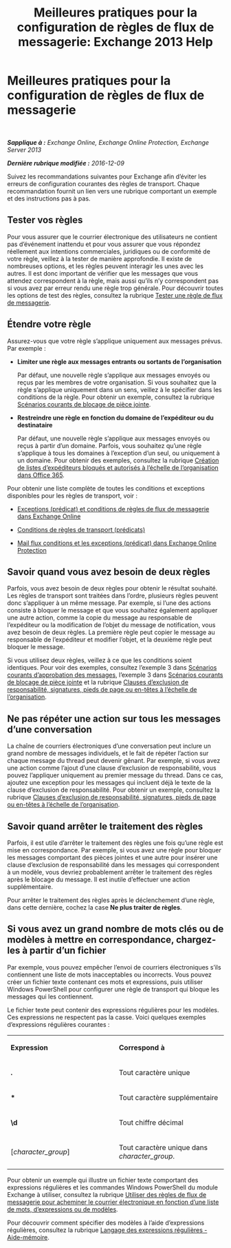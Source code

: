 ﻿---
title: 'Meilleures pratiques pour la configuration de règles de flux de messagerie: Exchange 2013 Help'
TOCTitle: Meilleures pratiques pour la configuration de règles de flux de messagerie
ms:assetid: abd863c3-c0ce-42f3-9470-a573adc3cbba
ms:mtpsurl: https://technet.microsoft.com/fr-fr/library/Dn960147(v=EXCHG.150)
ms:contentKeyID: 65218859
ms.date: 05/23/2018
mtps_version: v=EXCHG.150
ms.translationtype: MT
---

# Meilleures pratiques pour la configuration de règles de flux de messagerie

 

_**Sapplique à :** Exchange Online, Exchange Online Protection, Exchange Server 2013_

_**Dernière rubrique modifiée :** 2016-12-09_

Suivez les recommandations suivantes pour Exchange afin d’éviter les erreurs de configuration courantes des règles de transport. Chaque recommandation fournit un lien vers une rubrique comportant un exemple et des instructions pas à pas.

## Tester vos règles

Pour vous assurer que le courrier électronique des utilisateurs ne contient pas d’événement inattendu et pour vous assurer que vous répondez réellement aux intentions commerciales, juridiques ou de conformité de votre règle, veillez à la tester de manière approfondie. Il existe de nombreuses options, et les règles peuvent interagir les unes avec les autres. Il est donc important de vérifier que les messages que vous attendez correspondent à la règle, mais aussi qu’ils n’y correspondent pas si vous avez par erreur rendu une règle trop générale. Pour découvrir toutes les options de test des règles, consultez la rubrique [Tester une règle de flux de messagerie](test-a-mail-flow-rule-exchange-2013-help.md).

## Étendre votre règle

Assurez-vous que votre règle s’applique uniquement aux messages prévus. Par exemple :

  - **Limiter une règle aux messages entrants ou sortants de l’organisation**
    
    Par défaut, une nouvelle règle s’applique aux messages envoyés ou reçus par les membres de votre organisation. Si vous souhaitez que la règle s’applique uniquement dans un sens, veillez à le spécifier dans les conditions de la règle. Pour obtenir un exemple, consultez la rubrique [Scénarios courants de blocage de pièce jointe](common-attachment-blocking-scenarios-for-mail-flow-rules-exchange-2013-help.md).

  - **Restreindre une règle en fonction du domaine de l’expéditeur ou du destinataire**
    
    Par défaut, une nouvelle règle s’applique aux messages envoyés ou reçus à partir d’un domaine. Parfois, vous souhaitez qu’une règle s’applique à tous les domaines à l’exception d’un seul, ou uniquement à un domaine. Pour obtenir des exemples, consultez la rubrique [Création de listes d’expéditeurs bloqués et autorisés à l’échelle de l’organisation dans Office 365](https://technet.microsoft.com/fr-fr/library/dn198251\(v=exchg.150\)).

Pour obtenir une liste complète de toutes les conditions et exceptions disponibles pour les règles de transport, voir :

  - [Exceptions (prédicat) et conditions de règles de flux de messagerie dans Exchange Online](https://technet.microsoft.com/fr-fr/library/jj919235\(v=exchg.150\))

  - [Conditions de règles de transport (prédicats)](mail-flow-rule-conditions-and-exceptions-predicates-in-exchange-2013-exchange-2013-help.md)

  - [Mail flux conditions et les exceptions (prédicat) dans Exchange Online Protection](https://technet.microsoft.com/fr-fr/library/jj919234\(v=exchg.150\))

## Savoir quand vous avez besoin de deux règles

Parfois, vous avez besoin de deux règles pour obtenir le résultat souhaité. Les règles de transport sont traitées dans l’ordre, plusieurs règles peuvent donc s’appliquer à un même message. Par exemple, si l’une des actions consiste à bloquer le message et que vous souhaitez également appliquer une autre action, comme la copie du message au responsable de l’expéditeur ou la modification de l’objet du message de notification, vous avez besoin de deux règles. La première règle peut copier le message au responsable de l’expéditeur et modifier l’objet, et la deuxième règle peut bloquer le message.

Si vous utilisez deux règles, veillez à ce que les conditions soient identiques. Pour voir des exemples, consultez l’exemple 3 dans [Scénarios courants d’approbation des messages](common-message-approval-scenarios-exchange-2013-help.md), l’exemple 3 dans [Scénarios courants de blocage de pièce jointe](common-attachment-blocking-scenarios-for-mail-flow-rules-exchange-2013-help.md) et la rubrique [Clauses d’exclusion de responsabilité, signatures, pieds de page ou en-têtes à l’échelle de l’organisation](organization-wide-disclaimers-signatures-footers-or-headers-exchange-online-help.md).

## Ne pas répéter une action sur tous les messages d’une conversation

La chaîne de courriers électroniques d’une conversation peut inclure un grand nombre de messages individuels, et le fait de répéter l’action sur chaque message du thread peut devenir gênant. Par exemple, si vous avez une action comme l’ajout d’une clause d’exclusion de responsabilité, vous pouvez l’appliquer uniquement au premier message du thread. Dans ce cas, ajoutez une exception pour les messages qui incluent déjà le texte de la clause d’exclusion de responsabilité. Pour obtenir un exemple, consultez la rubrique [Clauses d’exclusion de responsabilité, signatures, pieds de page ou en-têtes à l’échelle de l’organisation](organization-wide-disclaimers-signatures-footers-or-headers-exchange-online-help.md).

## Savoir quand arrêter le traitement des règles

Parfois, il est utile d’arrêter le traitement des règles une fois qu’une règle est mise en correspondance. Par exemple, si vous avez une règle pour bloquer les messages comportant des pièces jointes et une autre pour insérer une clause d’exclusion de responsabilité dans les messages qui correspondent à un modèle, vous devriez probablement arrêter le traitement des règles après le blocage du message. Il est inutile d’effectuer une action supplémentaire.

Pour arrêter le traitement des règles après le déclenchement d’une règle, dans cette dernière, cochez la case **Ne plus traiter de règles**.

## Si vous avez un grand nombre de mots clés ou de modèles à mettre en correspondance, chargez-les à partir d’un fichier

Par exemple, vous pouvez empêcher l’envoi de courriers électroniques s’ils contiennent une liste de mots inacceptables ou incorrects. Vous pouvez créer un fichier texte contenant ces mots et expressions, puis utiliser Windows PowerShell pour configurer une règle de transport qui bloque les messages qui les contiennent.

Le fichier texte peut contenir des expressions régulières pour les modèles. Ces expressions ne respectent pas la casse. Voici quelques exemples d’expressions régulières courantes :


<table>
<colgroup>
<col style="width: 50%" />
<col style="width: 50%" />
</colgroup>
<tbody>
<tr class="odd">
<td><p><strong>Expression</strong></p></td>
<td><p><strong>Correspond à</strong></p></td>
</tr>
<tr class="even">
<td><p><strong>.</strong></p></td>
<td><p>Tout caractère unique</p></td>
</tr>
<tr class="odd">
<td><p><strong>*</strong></p></td>
<td><p>Tout caractère supplémentaire</p></td>
</tr>
<tr class="even">
<td><p><strong>\d</strong></p></td>
<td><p>Tout chiffre décimal</p></td>
</tr>
<tr class="odd">
<td><p>[<em>character_group</em>]</p></td>
<td><p>Tout caractère unique dans <em>character_group</em>.</p></td>
</tr>
</tbody>
</table>


Pour obtenir un exemple qui illustre un fichier texte comportant des expressions régulières et les commandes Windows PowerShell du module Exchange à utiliser, consultez la rubrique [Utiliser des règles de flux de messagerie pour acheminer le courrier électronique en fonction d’une liste de mots, d’expressions ou de modèles](use-mail-flow-rules-to-route-email-based-on-a-list-of-words-phrases-or-patterns-exchange-2013-help.md).

Pour découvrir comment spécifier des modèles à l’aide d’expressions régulières, consultez la rubrique [Langage des expressions régulières - Aide-mémoire](https://go.microsoft.com/fwlink/p/?linkid=532394).

